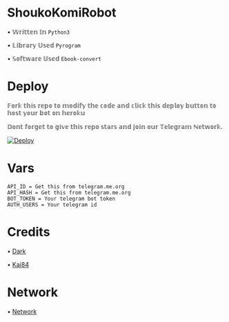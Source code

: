 # ShoukoKomiRobot 

• 𝕎𝕣𝕚𝕥𝕥𝕖𝕟 𝕀𝕟 `Python3`


• 𝕃𝕚𝕓𝕣𝕒𝕣𝕪 𝕌𝕤𝕖𝕕 `Pyrogram`


• 𝕊𝕠𝕗𝕥𝕨𝕒𝕣𝕖 𝕌𝕤𝕖𝕕 `Ebook-convert`

# Deploy

𝔽𝕠𝕣𝕜 𝕥𝕙𝕚𝕤 𝕣𝕖𝕡𝕠 𝕥𝕠 𝕞𝕠𝕕𝕚𝕗𝕪 𝕥𝕙𝕖 𝕔𝕠𝕕𝕖 𝕒𝕟𝕕 𝕔𝕝𝕚𝕔𝕜 𝕥𝕙𝕚𝕤 𝕕𝕖𝕡𝕝𝕠𝕪 𝕓𝕦𝕥𝕥𝕠𝕟 𝕥𝕠 𝕙𝕠𝕤𝕥 𝕪𝕠𝕦𝕣 𝕓𝕠𝕥 𝕠𝕟 𝕙𝕖𝕣𝕠𝕜𝕦


𝔻𝕠𝕟𝕥 𝕗𝕠𝕣𝕘𝕖𝕥 𝕥𝕠 𝕘𝕚𝕧𝕖 𝕥𝕙𝕚𝕤 𝕣𝕖𝕡𝕠 𝕤𝕥𝕒𝕣𝕤 𝕒𝕟𝕕 𝕛𝕠𝕚𝕟 𝕠𝕦𝕣 𝕋𝕖𝕝𝕖𝕘𝕣𝕒𝕞 ℕ𝕖𝕥𝕨𝕠𝕣𝕜.


[![Deploy](https://www.herokucdn.com/deploy/button.svg)](https://heroku.com/deploy)


# Vars
```
API_ID = Get this from telegram.me.org
API_HASH = Get this from telegram.me.org
BOT_TOKEN = Your telegram bot token
AUTH_USERS = Your telegram id
```

# Credits 
• [Dark](http://t.me/Bro_isDarkal)


• [Kai84](http://t.me/Kai_8_4)

# Network
• [Network](http://t.me/StrawHat_Network)
